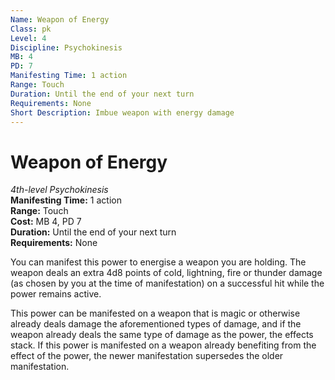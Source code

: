 ```yaml
---
Name: Weapon of Energy
Class: pk
Level: 4
Discipline: Psychokinesis
MB: 4
PD: 7
Manifesting Time: 1 action
Range: Touch
Duration: Until the end of your next turn
Requirements: None
Short Description: Imbue weapon with energy damage
---
```

# Weapon of Energy
*4th-level Psychokinesis*\
**Manifesting Time:** 1 action\
**Range:** Touch\
**Cost:** MB 4, PD 7\
**Duration:** Until the end of your next turn\
**Requirements:** None

You can manifest this power to energise a
weapon you are holding. The weapon deals an extra 4d8 points
of cold, lightning, fire or thunder damage (as chosen by you
at the time of manifestation) on a successful hit
while the power remains active.

This power can be manifested on a weapon that is magic or
otherwise already deals damage the aforementioned types of
damage, and if the weapon already deals the same type of damage
as the power, the effects stack. If this power is manifested
on a weapon already benefiting from the effect of the power,
the newer manifestation supersedes the older manifestation.
